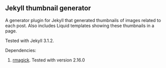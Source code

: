 ## Jekyll thumbnail generator

A generator plugin for Jekyll that generated thumbnails of images related to
each post. Also includes Liquid templates showing these thumbnails in a page.

Tested with Jekyll 3.1.2.

Dependencies:

1. [rmagick][rmagick]. Tested with version 2.16.0

[rmagick]: https://github.com/rmagick/rmagick
